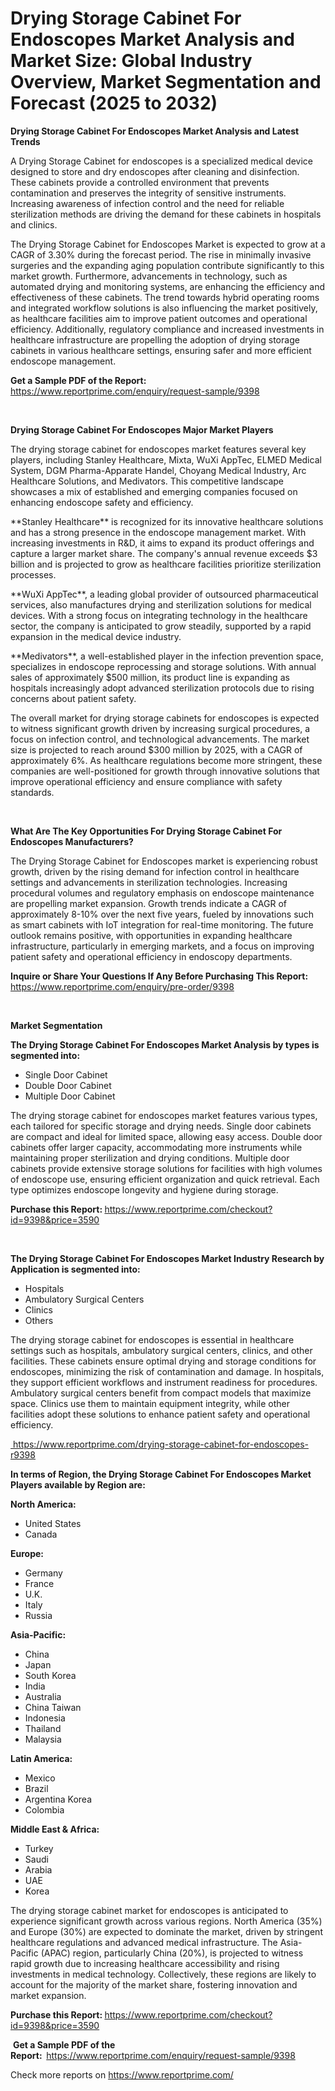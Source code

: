 <p><h1>Drying Storage Cabinet For Endoscopes Market Analysis and Market Size: Global Industry Overview, Market Segmentation and Forecast (2025 to 2032)</h1></p><p><strong>Drying Storage Cabinet For Endoscopes Market Analysis and Latest Trends</strong></p>
<p><p>A Drying Storage Cabinet for endoscopes is a specialized medical device designed to store and dry endoscopes after cleaning and disinfection. These cabinets provide a controlled environment that prevents contamination and preserves the integrity of sensitive instruments. Increasing awareness of infection control and the need for reliable sterilization methods are driving the demand for these cabinets in hospitals and clinics.</p><p>The Drying Storage Cabinet for Endoscopes Market is expected to grow at a CAGR of 3.30% during the forecast period. The rise in minimally invasive surgeries and the expanding aging population contribute significantly to this market growth. Furthermore, advancements in technology, such as automated drying and monitoring systems, are enhancing the efficiency and effectiveness of these cabinets. The trend towards hybrid operating rooms and integrated workflow solutions is also influencing the market positively, as healthcare facilities aim to improve patient outcomes and operational efficiency. Additionally, regulatory compliance and increased investments in healthcare infrastructure are propelling the adoption of drying storage cabinets in various healthcare settings, ensuring safer and more efficient endoscope management.</p></p>
<p><strong>Get a Sample PDF of the Report:&nbsp;</strong> <a href="https://www.reportprime.com/enquiry/request-sample/9398?utm_campaign=2095&utm_medium=2&utm_source=Github&utm_content=ia&utm_term=20032025&utm_id=drying-storage-cabinet-for-endoscopes">https://www.reportprime.com/enquiry/request-sample/9398</a></p>
<p>&nbsp;</p>
<p><strong>Drying Storage Cabinet For Endoscopes Major Market Players</strong></p>
<p><p>The drying storage cabinet for endoscopes market features several key players, including Stanley Healthcare, Mixta, WuXi AppTec, ELMED Medical System, DGM Pharma-Apparate Handel, Choyang Medical Industry, Arc Healthcare Solutions, and Medivators. This competitive landscape showcases a mix of established and emerging companies focused on enhancing endoscope safety and efficiency.</p><p>**Stanley Healthcare** is recognized for its innovative healthcare solutions and has a strong presence in the endoscope management market. With increasing investments in R&D, it aims to expand its product offerings and capture a larger market share. The company's annual revenue exceeds $3 billion and is projected to grow as healthcare facilities prioritize sterilization processes.</p><p>**WuXi AppTec**, a leading global provider of outsourced pharmaceutical services, also manufactures drying and sterilization solutions for medical devices. With a strong focus on integrating technology in the healthcare sector, the company is anticipated to grow steadily, supported by a rapid expansion in the medical device industry.</p><p>**Medivators**, a well-established player in the infection prevention space, specializes in endoscope reprocessing and storage solutions. With annual sales of approximately $500 million, its product line is expanding as hospitals increasingly adopt advanced sterilization protocols due to rising concerns about patient safety.</p><p>The overall market for drying storage cabinets for endoscopes is expected to witness significant growth driven by increasing surgical procedures, a focus on infection control, and technological advancements. The market size is projected to reach around $300 million by 2025, with a CAGR of approximately 6%. As healthcare regulations become more stringent, these companies are well-positioned for growth through innovative solutions that improve operational efficiency and ensure compliance with safety standards.</p></p>
<p>&nbsp;</p>
<p><strong>What Are The Key Opportunities For Drying Storage Cabinet For Endoscopes Manufacturers?</strong></p>
<p><p>The Drying Storage Cabinet for Endoscopes market is experiencing robust growth, driven by the rising demand for infection control in healthcare settings and advancements in sterilization technologies. Increasing procedural volumes and regulatory emphasis on endoscope maintenance are propelling market expansion. Growth trends indicate a CAGR of approximately 8-10% over the next five years, fueled by innovations such as smart cabinets with IoT integration for real-time monitoring. The future outlook remains positive, with opportunities in expanding healthcare infrastructure, particularly in emerging markets, and a focus on improving patient safety and operational efficiency in endoscopy departments.</p></p>
<p><strong>Inquire or Share Your Questions If Any Before Purchasing This Report:</strong> <a href="https://www.reportprime.com/enquiry/pre-order/9398?utm_campaign=2095&utm_medium=2&utm_source=Github&utm_content=ia&utm_term=20032025&utm_id=drying-storage-cabinet-for-endoscopes">https://www.reportprime.com/enquiry/pre-order/9398</a></p>
<p>&nbsp;</p>
<p><strong>Market Segmentation</strong></p>
<p><strong>The Drying Storage Cabinet For Endoscopes Market Analysis by types is segmented into:</strong></p>
<p><ul><li>Single Door Cabinet</li><li>Double Door Cabinet</li><li>Multiple Door Cabinet</li></ul></p>
<p><p>The drying storage cabinet for endoscopes market features various types, each tailored for specific storage and drying needs. Single door cabinets are compact and ideal for limited space, allowing easy access. Double door cabinets offer larger capacity, accommodating more instruments while maintaining proper sterilization and drying conditions. Multiple door cabinets provide extensive storage solutions for facilities with high volumes of endoscope use, ensuring efficient organization and quick retrieval. Each type optimizes endoscope longevity and hygiene during storage.</p></p>
<p><strong>Purchase this Report:&nbsp;</strong><a href="https://www.reportprime.com/checkout?id=9398&price=3590&utm_campaign=2095&utm_medium=2&utm_source=Github&utm_content=ia&utm_term=20032025&utm_id=drying-storage-cabinet-for-endoscopes">https://www.reportprime.com/checkout?id=9398&price=3590</a></p>
<p>&nbsp;</p>
<p><strong>The Drying Storage Cabinet For Endoscopes Market Industry Research by Application is segmented into:</strong></p>
<p><ul><li>Hospitals</li><li>Ambulatory Surgical Centers</li><li>Clinics</li><li>Others</li></ul></p>
<p><p>The drying storage cabinet for endoscopes is essential in healthcare settings such as hospitals, ambulatory surgical centers, clinics, and other facilities. These cabinets ensure optimal drying and storage conditions for endoscopes, minimizing the risk of contamination and damage. In hospitals, they support efficient workflows and instrument readiness for procedures. Ambulatory surgical centers benefit from compact models that maximize space. Clinics use them to maintain equipment integrity, while other facilities adopt these solutions to enhance patient safety and operational efficiency.</p></p>
<p><a href="https://www.reportprime.com/drying-storage-cabinet-for-endoscopes-r9398?utm_campaign=2095&utm_medium=2&utm_source=Github&utm_content=ia&utm_term=20032025&utm_id=drying-storage-cabinet-for-endoscopes">&nbsp;https://www.reportprime.com/drying-storage-cabinet-for-endoscopes-r9398</a></p>
<p><strong>In terms of Region, the Drying Storage Cabinet For Endoscopes Market Players available by Region are:</strong></p>
<p>
    <p> <strong> North America: </strong>
        <ul>
            <li>United States</li>
            <li>Canada</li>
        </ul>
        </p> 
    <p> <strong> Europe: </strong>
        <ul>
            <li>Germany</li>
            <li>France</li>
            <li>U.K.</li>
            <li>Italy</li>
            <li>Russia</li>
        </ul>
        </p> 
    <p> <strong> Asia-Pacific: </strong>
        <ul>
            <li>China</li>
            <li>Japan</li>
            <li>South Korea</li>
            <li>India</li>
            <li>Australia</li>
            <li>China Taiwan</li>
            <li>Indonesia</li>
            <li>Thailand</li>
            <li>Malaysia</li>
        </ul>
        </p> 
    <p> <strong> Latin America: </strong>
        <ul>
            <li>Mexico</li>
            <li>Brazil</li>
            <li>Argentina Korea</li>
            <li>Colombia</li>
        </ul>
        </p> 
    <p> <strong> Middle East & Africa: </strong>
        <ul>
            <li>Turkey</li>
            <li>Saudi</li>
            <li>Arabia</li>
            <li>UAE</li>
            <li>Korea</li>
        </ul>
    </p>
    </p>
<p><p>The drying storage cabinet market for endoscopes is anticipated to experience significant growth across various regions. North America (35%) and Europe (30%) are expected to dominate the market, driven by stringent healthcare regulations and advanced medical infrastructure. The Asia-Pacific (APAC) region, particularly China (20%), is projected to witness rapid growth due to increasing healthcare accessibility and rising investments in medical technology. Collectively, these regions are likely to account for the majority of the market share, fostering innovation and market expansion.</p></p>
<p><strong>Purchase this Report: </strong><a href="https://www.reportprime.com/checkout?id=9398&price=3590&utm_campaign=2095&utm_medium=2&utm_source=Github&utm_content=ia&utm_term=20032025&utm_id=drying-storage-cabinet-for-endoscopes">https://www.reportprime.com/checkout?id=9398&price=3590</a></p>
<p>&nbsp;<strong>Get a Sample PDF of the Report:&nbsp;&nbsp;</strong><a href="https://www.reportprime.com/enquiry/request-sample/9398?utm_campaign=2095&utm_medium=2&utm_source=Github&utm_content=ia&utm_term=20032025&utm_id=drying-storage-cabinet-for-endoscopes">https://www.reportprime.com/enquiry/request-sample/9398</a></p>
<p><strong></strong></p>
<p>Check more reports on <a href="https://www.reportprime.com/?utm_campaign=2095&utm_medium=2&utm_source=Github&utm_content=ia&utm_term=20032025&utm_id=drying-storage-cabinet-for-endoscopes">https://www.reportprime.com/</a></p>